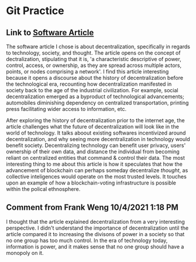 # Git Practice

## Link to [Software Article](https://hackernoon.com/decentralizing-technology-society-and-thought-c59318a8aef9)

The software article I chose is about decentralization, specifically in regards to technology, society, and thought. The article opens on the concept of dectralization, stipulating that it is, 'a characteristic descriptive of power, control, access, or ownership, as they are spread across multiple actors, points, or nodes comprising a network'. I find this article interesting because it opens a discourse about the history of decentralization before the technological era, recounting how decentralization manifested in society back to the age of the industrial civilization. For example, social decentralization emerged as a byproduct of technological advancements; automobiles diminishing dependency on centralized transportation, printing press facilitating wider access to information, etc. 

After exploring the history of decentralization prior to the internet age, the article challenges what the future of decentralization will look like in the world of technology. It talks aboout existing softwares incentivized around decentralization, and why seeing more decentralization in technology would benefit society. Decentralizing technology can benefit user privacy, users' ownership of their own data, and distance the individual from becoming reliant on centralized entities that command & control their data. The most interesting thing to me about this article is how it speculates that how the advancement of blockchain can perhaps someday decentralize *thought*, as collective inteligences would operate on the most trusted levels. It touches upon an example of how a blockchain-voting infrastructure is possible within the polical ethnosphere.

## Comment from Frank Weng 10/4/2021 1:18 PM
I thought that the article explained decentralization from a very interesting perspective. I didn't understand the importance of decentralization until the article compared it to increasing the divisons of power in a society so that no one group has too much control. In the era of technology today, information is power, and it makes sense that no one group should have a monopoly on it.
